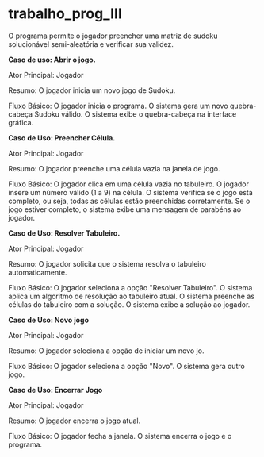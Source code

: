 # trabalho_prog_III
O programa permite o jogador preencher uma matriz de sudoku solucionável semi-aleatória e verificar sua validez.

**Caso de uso: Abrir o jogo.**

Ator Principal: Jogador

Resumo: O jogador inicia um novo jogo de Sudoku.

Fluxo Básico:
O jogador inicia o programa. O sistema gera um novo quebra-cabeça Sudoku válido. O sistema exibe o quebra-cabeça na interface gráfica.

**Caso de Uso: Preencher Célula.**

Ator Principal: Jogador

Resumo: O jogador preenche uma célula vazia na janela de jogo.

Fluxo Básico:
O jogador clica em uma célula vazia no tabuleiro. O jogador insere um número válido (1 a 9) na célula. O sistema verifica se o jogo está completo, ou seja, todas as células estão preenchidas corretamente. Se o jogo estiver completo, o sistema exibe uma mensagem de parabéns ao jogador.

**Caso de Uso: Resolver Tabuleiro.**

Ator Principal: Jogador

Resumo: O jogador solicita que o sistema resolva o tabuleiro automaticamente.

Fluxo Básico:
O jogador seleciona a opção "Resolver Tabuleiro". O sistema aplica um algoritmo de resolução ao tabuleiro atual. O sistema preenche as células do tabuleiro com a solução. O sistema exibe a solução ao jogador.

**Caso de Uso: Novo jogo**

Ator Principal: Jogador

Resumo: O jogador seleciona a opção de iniciar um novo jo.

Fluxo Básico:
O jogador seleciona a opção "Novo". O sistema gera outro jogo.

**Caso de Uso: Encerrar Jogo**

Ator Principal: Jogador

Resumo: O jogador encerra o jogo atual.

Fluxo Básico:
O jogador fecha a janela. O sistema encerra o jogo e o programa.
